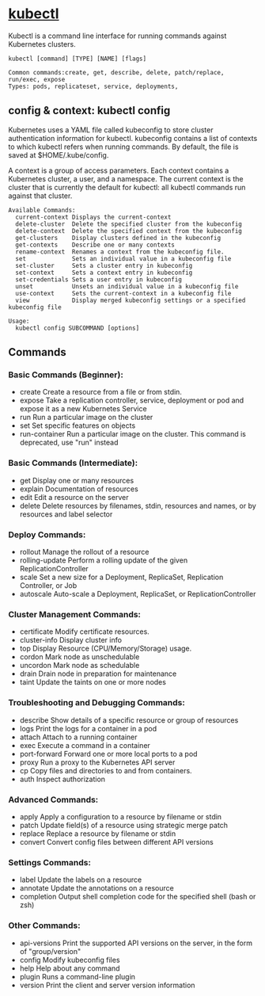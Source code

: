# [kubectl](https://kubernetes.io/docs/reference/kubectl/)
Kubectl is a command line interface for running commands against Kubernetes clusters.
```
kubectl [command] [TYPE] [NAME] [flags]

Common commands:create, get, describe, delete, patch/replace, run/exec, expose
Types: pods, replicateset, service, deployments,
```

## config & context: kubectl config
Kubernetes uses a YAML file called kubeconfig to store cluster authentication information for kubectl. kubeconfig contains a list of contexts to which kubectl refers when running commands. By default, the file is saved at $HOME/.kube/config.

A context is a group of access parameters. Each context contains a Kubernetes cluster, a user, and a namespace. The current context is the cluster that is currently the default for kubectl: all kubectl commands run against that cluster.
```
Available Commands:
  current-context Displays the current-context
  delete-cluster  Delete the specified cluster from the kubeconfig
  delete-context  Delete the specified context from the kubeconfig
  get-clusters    Display clusters defined in the kubeconfig
  get-contexts    Describe one or many contexts
  rename-context  Renames a context from the kubeconfig file.
  set             Sets an individual value in a kubeconfig file
  set-cluster     Sets a cluster entry in kubeconfig
  set-context     Sets a context entry in kubeconfig
  set-credentials Sets a user entry in kubeconfig
  unset           Unsets an individual value in a kubeconfig file
  use-context     Sets the current-context in a kubeconfig file
  view            Display merged kubeconfig settings or a specified kubeconfig file

Usage:
  kubectl config SUBCOMMAND [options]
```


## Commands
### Basic Commands (Beginner):
  - create         Create a resource from a file or from stdin.
  - expose         Take a replication controller, service, deployment or pod and expose it as a new Kubernetes Service
  - run            Run a particular image on the cluster
  - set            Set specific features on objects
  - run-container  Run a particular image on the cluster. This command is deprecated, use "run" instead

### Basic Commands (Intermediate):
  - get            Display one or many resources
  - explain        Documentation of resources
  - edit           Edit a resource on the server
  - delete         Delete resources by filenames, stdin, resources and names, or by resources and label selector

### Deploy Commands:
  - rollout        Manage the rollout of a resource
  - rolling-update Perform a rolling update of the given ReplicationController
  - scale          Set a new size for a Deployment, ReplicaSet, Replication Controller, or Job
  - autoscale      Auto-scale a Deployment, ReplicaSet, or ReplicationController

### Cluster Management Commands:
  - certificate    Modify certificate resources.
  - cluster-info   Display cluster info
  - top            Display Resource (CPU/Memory/Storage) usage.
  - cordon         Mark node as unschedulable
  - uncordon       Mark node as schedulable
  - drain          Drain node in preparation for maintenance
  - taint          Update the taints on one or more nodes

### Troubleshooting and Debugging Commands:
  - describe       Show details of a specific resource or group of resources
  - logs           Print the logs for a container in a pod
  - attach         Attach to a running container
  - exec           Execute a command in a container
  - port-forward   Forward one or more local ports to a pod
  - proxy          Run a proxy to the Kubernetes API server
  - cp             Copy files and directories to and from containers.
  - auth           Inspect authorization

### Advanced Commands:
  - apply          Apply a configuration to a resource by filename or stdin
  - patch          Update field(s) of a resource using strategic merge patch
  - replace        Replace a resource by filename or stdin
  - convert        Convert config files between different API versions

### Settings Commands:
  - label          Update the labels on a resource
  - annotate       Update the annotations on a resource
  - completion     Output shell completion code for the specified shell (bash or zsh)

### Other Commands:
  - api-versions   Print the supported API versions on the server, in the form of "group/version"
  - config         Modify kubeconfig files
  - help           Help about any command
  - plugin         Runs a command-line plugin
  - version        Print the client and server version information

